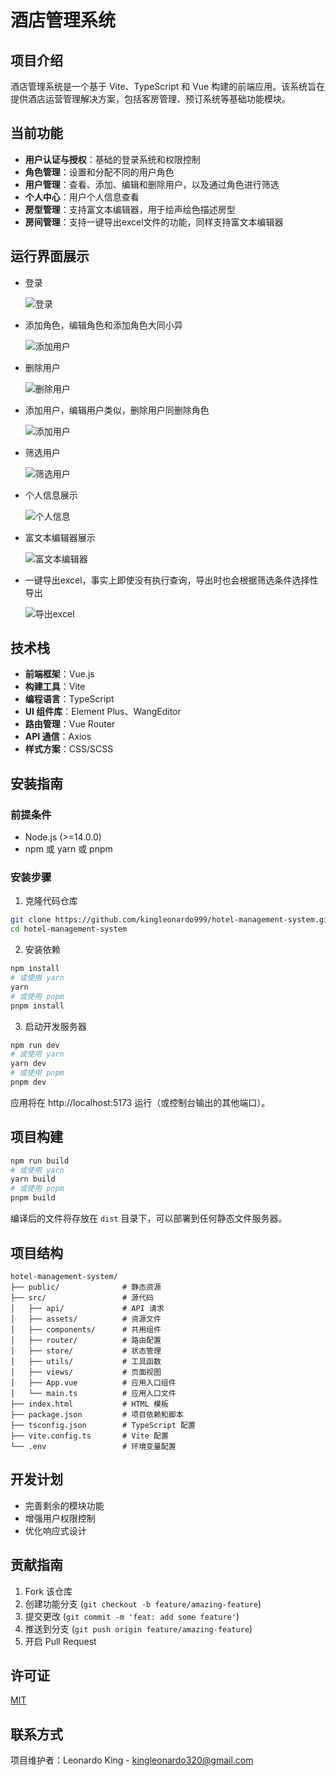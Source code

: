 # 酒店管理系统

## 项目介绍

酒店管理系统是一个基于 Vite、TypeScript 和 Vue 构建的前端应用。该系统旨在提供酒店运营管理解决方案，包括客房管理、预订系统等基础功能模块。

## 当前功能

- **用户认证与授权**：基础的登录系统和权限控制
- **角色管理**：设置和分配不同的用户角色
- **用户管理**：查看、添加、编辑和删除用户，以及通过角色进行筛选
- **个人中心**：用户个人信息查看
- **房型管理**：支持富文本编辑器，用于绘声绘色描述房型
- **房间管理**：支持一键导出excel文件的功能，同样支持富文本编辑器
## 运行界面展示

-   登录

	![登录](https://imgs.161517.xyz/2025/05/24/PixPin_2025-05-24_15-42-47.gif)
	
-   添加角色，编辑角色和添加角色大同小异

    ![添加用户](https://imgs.161517.xyz/2025/05/24/PixPin_2025-05-24_15-44-48.gif)

-   删除用户

    ![删除用户](https://imgs.161517.xyz/2025/05/24/PixPin_2025-05-24_15-48-12.gif)

-   添加用户，编辑用户类似，删除用户同删除角色

    ![添加用户](https://imgs.161517.xyz/2025/05/24/PixPin_2025-05-24_15-51-30.gif)

-   筛选用户

    ![筛选用户](https://imgs.161517.xyz/2025/05/24/PixPin_2025-05-24_15-53-10.gif)

-   个人信息展示

    ![个人信息](https://imgs.161517.xyz/2025/05/24/PixPin_2025-05-24_15-53-47.png)
    
-   富文本编辑器展示

    ![富文本编辑器](https://imgs.161517.xyz/2025/05/25/PixPin_2025-05-25_20-57-52.gif)

-   一键导出excel，事实上即使没有执行查询，导出时也会根据筛选条件选择性导出

    ![导出excel](https://imgs.161517.xyz/2025/05/25/PixPin_2025-05-25_20-59-06.gif)

## 技术栈

- **前端框架**：Vue.js
- **构建工具**：Vite
- **编程语言**：TypeScript
- **UI 组件库**：Element Plus、WangEditor
- **路由管理**：Vue Router
- **API 通信**：Axios
- **样式方案**：CSS/SCSS

## 安装指南

### 前提条件

- Node.js (>=14.0.0)
- npm 或 yarn 或 pnpm

### 安装步骤

1. 克隆代码仓库
```bash
git clone https://github.com/kingleonardo999/hotel-management-system.git
cd hotel-management-system
```

2. 安装依赖
```bash
npm install
# 或使用 yarn
yarn
# 或使用 pnpm
pnpm install
```

3. 启动开发服务器
```bash
npm run dev
# 或使用 yarn
yarn dev
# 或使用 pnpm
pnpm dev
```

应用将在 http://localhost:5173 运行（或控制台输出的其他端口）。

## 项目构建

```bash
npm run build
# 或使用 yarn
yarn build
# 或使用 pnpm
pnpm build
```

编译后的文件将存放在 `dist` 目录下，可以部署到任何静态文件服务器。

## 项目结构

```
hotel-management-system/
├── public/              # 静态资源
├── src/                 # 源代码
│   ├── api/             # API 请求
│   ├── assets/          # 资源文件
│   ├── components/      # 共用组件
│   ├── router/          # 路由配置
│   ├── store/           # 状态管理
│   ├── utils/           # 工具函数
│   ├── views/           # 页面视图
│   ├── App.vue          # 应用入口组件
│   └── main.ts          # 应用入口文件
├── index.html           # HTML 模板
├── package.json         # 项目依赖和脚本
├── tsconfig.json        # TypeScript 配置
├── vite.config.ts       # Vite 配置
└── .env                 # 环境变量配置
```

## 开发计划

- 完善剩余的模块功能
- 增强用户权限控制
- 优化响应式设计

## 贡献指南

1. Fork 该仓库
2. 创建功能分支 (`git checkout -b feature/amazing-feature`)
3. 提交更改 (`git commit -m 'feat: add some feature'`)
4. 推送到分支 (`git push origin feature/amazing-feature`)
5. 开启 Pull Request

## 许可证

[MIT](./LICENSE)

## 联系方式

项目维护者：Leonardo King - kingleonardo320@gmail.com
